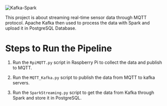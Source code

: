 ![Kafka-Spark](https://user-images.githubusercontent.com/35187384/108131388-7aff3500-70b1-11eb-8113-9d3ef66a8da6.jpg)

This project is about streaming real-time sensor data through MQTT protocol. Apache Kafka then used to process the data with Spark and upload it in PostgreSQL Database.

# Steps to Run the Pipeline

1. Run the `RpiMQTT.py` script in Raspberry Pi to collect the data and publish to MQTT.

2. Run the `MQTT_Kafka.py` script to publish the data from MQTT to kafka servers.

3. Run the `SparkStreaming.py` script to get the data from Kafka through Spark and store it in PostgreSQL.
